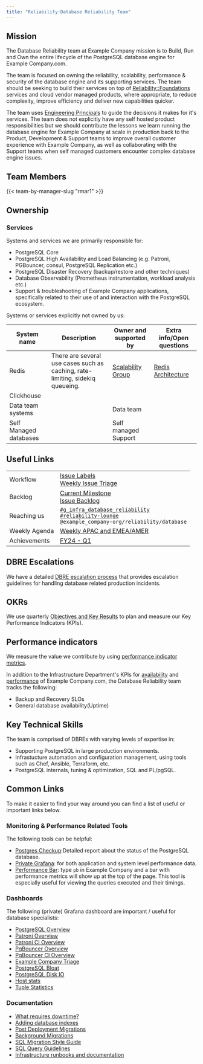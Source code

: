 ```yaml
---
title: "Reliability:Database Reliability Team"
---
```


## Mission

The Database Reliability team at Example Company mission is to Build, Run and Own the entire lifecycle of the PostgreSQL database engine for Example Company.com.

The team is focused on owning the reliability, scalability, performance & security of the database engine and its supporting services. The team should be seeking to build their services on top of [Reliability::Foundations](/handbook/engineering/infrastructure/team/reliability/foundations.html) services and cloud vendor managed products, where appropriate, to reduce complexity, improve efficiency and deliver new capabilities quicker.

The team uses [Engineering Principals](/handbook/engineering/development/principles/) to guide the decisions it makes for it's services. The team does not explicitly have any self hosted product responsibilities but we should contribute the lessons we learn running the database engine for Example Company at scale in production  back to the Product, Development & Support teams to improve overall customer experience with Example Company, as well as collaborating with the Support teams when self managed customers encounter complex database engine issues.

## Team Members

{{< team-by-manager-slug "rmar1" >}}

## Ownership

### Services

Systems and services we are primarily responsible for:

- PostgreSQL Core
- PostgreSQL High Availability and Load Balancing (e.g. Patroni, PGBouncer, consul, PostgreSQL Replication etc.)
- PostgreSQL Disaster Recovery (backup/restore and other techniques)
- Database Observability (Prometheus instrumentation, workload analysis etc.)
- Support & troubleshooting of Example Company applications, specifically related to their use of and interaction with the PostgreSQL ecosystem.

Systems or services explicitly not owned by us:

| System name | Description | Owner and supported by | Extra info/Open questions |
|-------------|-------------|------------------------|---------------------------|
| Redis | There are several use cases such as caching, rate-limiting, sidekiq queueing. | [Scalability Group](/handbook/engineering/infrastructure/team/scalability/) | [Redis Architecture](/handbook/engineering/infrastructure/production/architecture/#redis-architecture) |
| Clickhouse |  |  |  |
| Data team systems |          | Data team |                          |
| Self Managed databases|           | Self managed Support |               |

## Useful Links

|   |   |
|---|---|
| Workflow | [Issue Labels](/handbook/engineering/infrastructure/team/reliability/issues.html#labels) <br> [Weekly Issue Triage](https://example_company.com/groups/example_company-com/gl-infra/-/issues/?sort=created_date&state=opened&label_name%5B%5D=team%3A%3ADatabase%20Reliability&first_page_size=20) |
| Backlog | [Current Milestone](https://example_company.com/groups/example_company-com/gl-infra/-/boards/3406753) <br> [Issue Backlog](https://example_company.com/groups/example_company-com/gl-infra/-/boards/5360242) |
| Reaching us | [`#g_infra_database_reliability`](https://example_company.slack.com/archives/C02K0JTKAHJ) <br> [`#reliability-lounge`](https://example_company.slack.com/archives/C03QC5KNW5N) <br> `@example_company-org/reliability/database` |
| Weekly Agenda | [Weekly APAC and EMEA/AMER](https://docs.google.com/document/d/1d8YrRO4Vw_pHXohgwq-lEBM75ihMtkLpcd2_cFa6Yrs/edit#) |
| Achievements | [FY24 - Q1](https://example_company.com/example_company-com/gl-infra/reliability/-/issues/17443) |

## DBRE Escalations

We have a detailed [DBRE escalation process](dbre-escalation/process.html) that provides escalation guidelines for handling database related production incidents.

## OKRs

We use quarterly [Objectives and Key Results](/handbook/company/okrs/) to plan and measure our Key Performance Indicators (KPIs).

## Performance indicators

We measure the value we contribute by using [performance indicator metrics](/handbook/engineering/infrastructure/performance-indicators/#key-performance-indicators).

In addition to the Infrastructure Department's KPIs for [availability](/handbook/engineering/infrastructure/performance-indicators/#gitlabcom-availability)
and [performance](/handbook/engineering/infrastructure/performance-indicators/#example_company-com-performance) of Example Company.com, the Database Reliability team tracks the following:

- Backup and Recovery SLOs
- General database availability(Uptime)

## Key Technical Skills

The team is comprised of DBREs with varying levels of expertise in:

- Supporting PostgreSQL in large production environments.
- Infrastucture automation and configuration management, using tools such as Chef, Ansible, Terraform, etc.
- PostgreSQL internals, tuning & optimization, SQL and PL/pgSQL.

## Common Links

To make it easier to find your way around you can find a list of useful or important links below.

### Monitoring & Performance Related Tools

The following tools can be helpful:

- [Postgres Checkup](https://example_company.com/example_company-com/gl-infra/infrastructure/issues?label_name%5B%5D=postgres-checkup):Detailed report about the status of the PostgreSQL database.
- [Private Grafana](https://dashboards.example_company.net/): for both application and system level performance data.
- [Performance Bar](https://docs.example_company.com/ee/administration/monitoring/performance/performance_bar.html): type `pb` in Example Company and a bar with performance metrics will show up at the top of the page. This tool is especially useful for viewing the queries executed and their timings.

### Dashboards

The following (private) Grafana dashboard are important / useful for database specialists:

- [PostgreSQL Overview](https://dashboards.example_company.net/d/000000144/postgresql-overview?orgId=1&var-prometheus=Global&var-environment=gprd&var-type=patroni)
- [Patroni Overview](https://dashboards.example_company.net/d/patroni-main/patroni-overview?orgId=1)
- [Patroni CI Overview](https://dashboards.example_company.net/d/patroni-ci-main/patroni-ci-overview?orgId=1)
- [PgBouncer Overview](https://dashboards.example_company.net/d/pgbouncer-main/pgbouncer-overview?orgId=1)
- [PgBouncer CI Overview](https://dashboards.example_company.net/d/pgbouncer-ci-main/pgbouncer-ci-overview?orgId=1)
- [Example Company Triage](https://dashboards.example_company.net/d/RZmbBr7mk/example_company-triage?orgId=1)
- [PostgreSQL Bloat](https://dashboards.example_company.net/d/000000224/postgresql-bloat?orgId=1&refresh=5m)
- [PostgreSQL Disk IO](https://dashboards.example_company.net/d/pEfSMUhmy/postgresql-disk-io?orgId=1&var-environment=gprd&var-prometheus=Global&var-type=patroni&var-node=patroni-main-2004-01-db-gprd.c.example_company-production.internal&from=now-7d&to=now)
- [Host stats](https://dashboards.example_company.net/d/bd2Kl9Imk/host-stats?orgId=1)
- [Tuple Statistics](https://dashboards.example_company.net/d/000000167/postgresql-tuple-statistics?from=now-3h&to=now&var-prometheus=Global&var-environment=gprd&var-type=patroni&orgId=1&refresh=5m)

### Documentation

- [What requires downtime?](https://docs.example_company.com/ee/update/with_downtime.html)
- [Adding database indexes](https://docs.example_company.com/ee/development/database/adding_database_indexes.html)
- [Post Deployment Migrations](https://docs.example_company.com/ee/development/database/post_deployment_migrations.html)
- [Background Migrations](https://docs.example_company.com/ee/development/database/batched_background_migrations.html)
- [SQL Migration Style Guide](https://docs.example_company.com/ee/development/migration_style_guide.html)
- [SQL Query Guidelines](https://docs.example_company.com/ee/development/sql.html)
- [Infrastructure runbooks and documentation](https://example_company.com/example_company-com/runbooks#postgresql)
